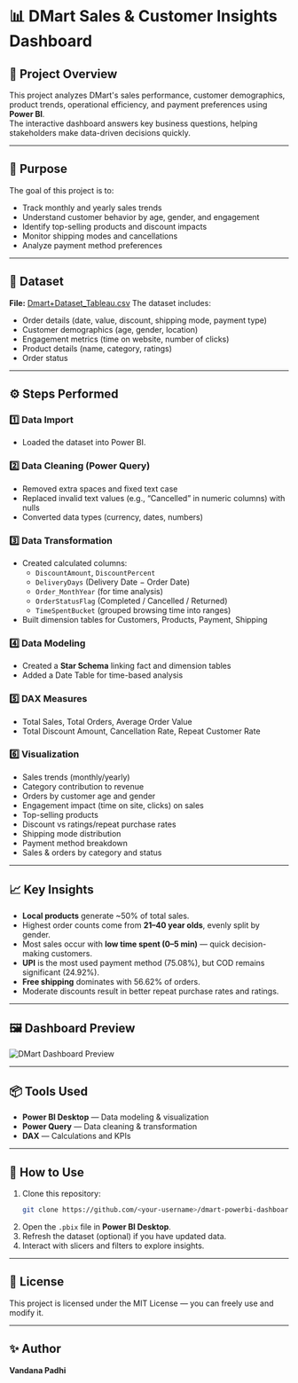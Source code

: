 # 📊 DMart Sales & Customer Insights Dashboard

## 📝 Project Overview
This project analyzes DMart's sales performance, customer demographics, product trends, operational efficiency, and payment preferences using **Power BI**.  
The interactive dashboard answers key business questions, helping stakeholders make data-driven decisions quickly.

---

## 🎯 Purpose
The goal of this project is to:
- Track monthly and yearly sales trends
- Understand customer behavior by age, gender, and engagement
- Identify top-selling products and discount impacts
- Monitor shipping modes and cancellations
- Analyze payment method preferences

---

## 📂 Dataset
**File:** [Dmart+Dataset_Tableau.csv](https://github.com/02vandup11/Power-BI_Projects/blob/main/DmartProject/Dmart%2BDataset_Tableau.csv)
The dataset includes:
- Order details (date, value, discount, shipping mode, payment type)
- Customer demographics (age, gender, location)
- Engagement metrics (time on website, number of clicks)
- Product details (name, category, ratings)
- Order status

---

## ⚙️ Steps Performed

### 1️⃣ Data Import
- Loaded the dataset into Power BI.

### 2️⃣ Data Cleaning (Power Query)
- Removed extra spaces and fixed text case
- Replaced invalid text values (e.g., “Cancelled” in numeric columns) with nulls
- Converted data types (currency, dates, numbers)

### 3️⃣ Data Transformation
- Created calculated columns:
  - `DiscountAmount`, `DiscountPercent`
  - `DeliveryDays` (Delivery Date − Order Date)
  - `Order_MonthYear` (for time analysis)
  - `OrderStatusFlag` (Completed / Cancelled / Returned)
  - `TimeSpentBucket` (grouped browsing time into ranges)
- Built dimension tables for Customers, Products, Payment, Shipping

### 4️⃣ Data Modeling
- Created a **Star Schema** linking fact and dimension tables
- Added a Date Table for time-based analysis

### 5️⃣ DAX Measures
- Total Sales, Total Orders, Average Order Value
- Total Discount Amount, Cancellation Rate, Repeat Customer Rate

### 6️⃣ Visualization
- Sales trends (monthly/yearly)
- Category contribution to revenue
- Orders by customer age and gender
- Engagement impact (time on site, clicks) on sales
- Top-selling products
- Discount vs ratings/repeat purchase rates
- Shipping mode distribution
- Payment method breakdown
- Sales & orders by category and status

---

## 📈 Key Insights
- **Local products** generate ~50% of total sales.
- Highest order counts come from **21–40 year olds**, evenly split by gender.
- Most sales occur with **low time spent (0–5 min)** — quick decision-making customers.
- **UPI** is the most used payment method (75.08%), but COD remains significant (24.92%).
- **Free shipping** dominates with 56.62% of orders.
- Moderate discounts result in better repeat purchase rates and ratings.

---

## 🖼️ Dashboard Preview
![DMart Dashboard Preview]((https://github.com/02vandup11/Power-BI_Projects/blob/main/DmartProject/DmartDashboard.pdf))

---

## 📦 Tools Used
- **Power BI Desktop** — Data modeling & visualization
- **Power Query** — Data cleaning & transformation
- **DAX** — Calculations and KPIs

---

## 📌 How to Use
1. Clone this repository:
   ```bash
   git clone https://github.com/<your-username>/dmart-powerbi-dashboard.git
   ```
2. Open the `.pbix` file in **Power BI Desktop**.
3. Refresh the dataset (optional) if you have updated data.
4. Interact with slicers and filters to explore insights.

---

## 📜 License
This project is licensed under the MIT License — you can freely use and modify it.

---

## ✨ Author
**Vandana Padhi**  

